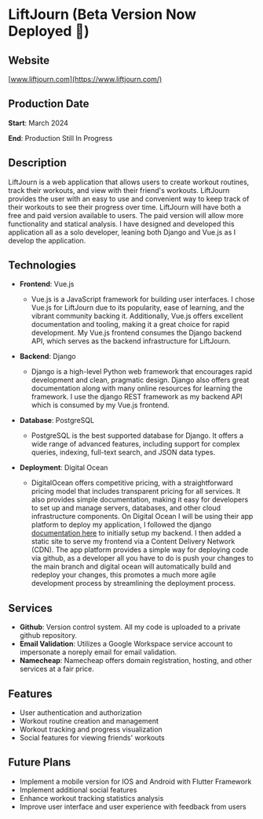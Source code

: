 LiftJourn (Beta Version Now Deployed :tada:)
====

## Website
[www.liftjourn.com](https://www.liftjourn.com/)

## Production Date
**Start**: March 2024

**End**: Production Still In Progress

## Description
LiftJourn is a web application that allows users to create workout routines, track their workouts, and view with their friend's workouts. LiftJourn provides the user with an easy to use and convenient way to keep track of their workouts to see their progress over time. LiftJourn will have both a free and paid version available to users. The paid version will allow more functionality and statical analysis. I have designed and developed this application all as a solo developer, leaning both Django and Vue.js as I develop the application.

## Technologies

- **Frontend**: Vue.js
  - Vue.js is a JavaScript framework for building user interfaces.  I chose Vue.js for LiftJourn due to its popularity, ease of learning, and the vibrant community backing it. Additionally, Vue.js offers excellent documentation and tooling, making it a great choice for rapid development. My Vue.js frontend consumes the Django backend API, which serves as the backend infrastructure for LiftJourn.

- **Backend**: Django
  - Django is a high-level Python web framework that encourages rapid development and clean, pragmatic design. Django also offers great documentation along with many online resources for learning the framework. I use the django REST framework as my backend API which is consumed by my Vue.js frontend. 

- **Database**: PostgreSQL
  - PostgreSQL is the best supported database for Django. It offers a wide range of advanced features, including support for complex queries, indexing, full-text search, and JSON data types.

- **Deployment**: Digital Ocean
  - DigitalOcean offers competitive pricing, with a straightforward pricing model that includes transparent pricing for all services. It also provides simple documentation, making it easy for developers to set up and manage servers, databases, and other cloud infrastructure components. On Digital Ocean I will be using their app platform to deploy my application, I followed the django [documentation here](https://docs.digitalocean.com/developer-center/deploy-a-django-app-on-app-platform/) to initially setup my backend. I then added a static site to serve my frontend via a Content Delivery Network (CDN). The app platform provides a simple way for deploying code via github, as a developer all you have to do is push your changes to the main branch and digital ocean will automatically build and redeploy your changes, this promotes a much more agile development process by streamlining the deployment process.

## Services
- **Github**: Version control system. All my code is uploaded to a private github repository.
- **Email Validation**: Utilizes a Google Workspace service account to impersonate a noreply email for email validation.
- **Namecheap**: Namecheap offers domain registration, hosting, and other services at a fair price.

## Features
- User authentication and authorization
- Workout routine creation and management
- Workout tracking and progress visualization
- Social features for viewing friends' workouts

## Future Plans
- Implement a mobile version for IOS and Android with Flutter Framework
- Implement additional social features
- Enhance workout tracking statistics analysis
- Improve user interface and user experience with feedback from users